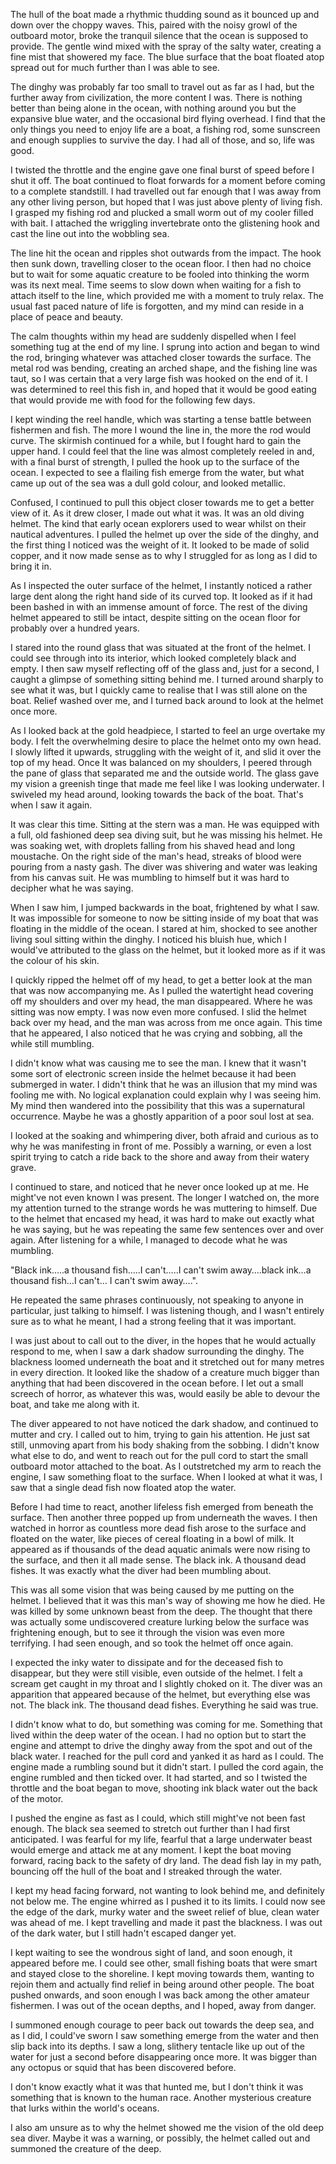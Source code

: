 The hull of the boat made a rhythmic thudding sound as it bounced up and down over the choppy waves. This, paired with the noisy growl of the outboard motor, broke the tranquil silence that the ocean is supposed to provide. The gentle wind mixed with the spray of the salty water, creating a fine mist that showered my face. The blue surface that the boat floated atop spread out for much further than I was able to see. 

The dinghy was probably far too small to travel out as far as I had, but the further away from civilization, the more content I was. There is nothing better than being alone in the ocean, with nothing around you but the expansive blue water, and the occasional bird flying overhead. I find that the only things you need to enjoy life are a boat, a fishing rod, some sunscreen and enough supplies to survive the day. I had all of those, and so, life was good. 

I twisted the throttle and the engine gave one final burst of speed before I shut it off. The boat continued to float forwards for a moment before coming to a complete standstill. I had travelled out far enough that I was away from any other living person, but hoped that I was just above plenty of living fish. I grasped my fishing rod and plucked a small worm out of my cooler filled with bait. I attached the wriggling invertebrate onto the glistening hook and cast the line out into the wobbling sea.

The line hit the ocean and ripples shot outwards from the impact. The hook then sunk down, travelling closer to the ocean floor. I then had no choice but to wait for some aquatic creature to be fooled into thinking the worm was its next meal. Time seems to slow down when waiting for a fish to attach itself to the line, which provided me with a moment to truly relax. The usual fast paced nature of life is forgotten, and my mind can reside in a place of peace and beauty. 

The calm thoughts within my head are suddenly dispelled when I feel something tug at the end of my line. I sprung into action and began to wind the rod, bringing whatever was attached closer towards the surface. The metal rod was bending, creating an arched shape, and the fishing line was taut, so I was certain that a very large fish was hooked on the end of it. I was determined to reel this fish in, and hoped that it would be good eating that would provide me with food for the following few days.

I kept winding the reel handle, which was starting a tense battle between fishermen and fish. The more I wound the line in, the more the rod would curve. The skirmish continued for a while, but I fought hard to gain the upper hand. I could feel that the line was almost completely reeled in and, with a final burst of strength, I pulled the hook up to the surface of the ocean. I expected to see a flailing fish emerge from the water, but what came up out of the sea was a dull gold colour, and looked metallic.

Confused, I continued to pull this object closer towards me to get a better view of it. As it drew closer, I made out what it was. It was an old diving helmet. The kind that early ocean explorers used to wear whilst on their nautical adventures. I pulled the helmet up over the side of the dinghy, and the first thing I noticed was the weight of it. It looked to be made of solid copper, and it now made sense as to why I struggled for as long as I did to bring it in. 

As I inspected the outer surface of the helmet, I instantly noticed a rather large dent along the right hand side of its curved top. It looked as if it had been bashed in with an immense amount of force. The rest of the diving helmet appeared to still be intact, despite sitting on the ocean floor for probably over a hundred years. 

I stared into the round glass that was situated at the front of the helmet. I could see through into its interior, which looked completely black and empty. I then saw myself reflecting off of the glass and, just for a second, I caught a glimpse of something sitting behind me. I turned around sharply to see what it was, but I quickly came to realise that I was still alone on the boat. Relief washed over me, and I turned back around to look at the helmet once more. 

As I looked back at the gold headpiece, I started to feel an urge overtake my body. I felt the overwhelming desire to place the helmet onto my own head. I slowly lifted it upwards, struggling with the weight of it, and slid it over the top of my head. Once It was balanced on my shoulders, I peered through the pane of glass that separated me and the outside world. The glass gave my vision a greenish tinge that made me feel like I was looking underwater. I swiveled my head around, looking towards the back of the boat. That's when I saw it again.

It was clear this time. Sitting at the stern was a man. He was equipped with a full, old fashioned deep sea diving suit, but he was missing his helmet. He was soaking wet, with droplets falling from his shaved head and long moustache. On the right side of the man's head, streaks of blood were pouring from a nasty gash. The diver was shivering and water was leaking from his canvas suit. He was mumbling to himself but it was hard to decipher what he was saying. 

When I saw him, I jumped backwards in the boat, frightened by what I saw. It was impossible for someone to now be sitting inside of my boat that was floating in the middle of the ocean. I stared at him, shocked to see another living soul sitting within the dinghy. I noticed his bluish hue, which I would've attributed to the glass on the helmet, but it looked more as if it was the colour of his skin. 

I quickly ripped the helmet off of my head, to get a better look at the man that was now accompanying me. As I pulled the watertight head covering off my shoulders and over my head, the man disappeared. Where he was sitting was now empty. I was now even more confused. I slid the helmet back over my head, and the man was across from me once again. This time that he appeared, I also noticed that he was crying and sobbing, all the while still mumbling. 

I didn't know what was causing me to see the man. I knew that it wasn't some sort of electronic screen inside the helmet because it had been submerged in water. I didn't think that he was an illusion that my mind was fooling me with. No logical explanation could explain why I was seeing him. My mind then wandered into the possibility that this was a supernatural occurrence. Maybe he was a ghostly apparition of a poor soul lost at sea.

I looked at the soaking and whimpering diver, both afraid and curious as to why he was manifesting in front of me. Possibly a warning, or even a lost spirit trying to catch a ride back to the shore and away from their watery grave. 

I continued to stare, and noticed that he never once looked up at me. He might've not even known I was present. The longer I watched on, the more my attention turned to the strange words he was muttering to himself. Due to the helmet that encased my head, it was hard to make out exactly what he was saying, but he was repeating the same few sentences over and over again. After listening for a while, I managed to decode what he was mumbling.

"Black ink…..a thousand fish…..I can't…..I can't swim away….black ink…a thousand fish…I can't… I can't swim away….".

He repeated the same phrases continuously, not speaking to anyone in particular, just talking to himself. I was listening though, and I wasn't entirely sure as to what he meant, I had a strong feeling that it was important.

I was just about to call out to the diver, in the hopes that he would actually respond to me, when I saw a dark shadow surrounding the dinghy. The blackness loomed underneath the boat and it stretched out for many metres in every direction. It looked like the shadow of a creature much bigger than anything that had been discovered in the ocean before. I let out a small screech of horror, as whatever this was, would easily be able to devour the boat, and take me along with it. 

The diver appeared to not have noticed the dark shadow, and continued to mutter and cry. I called out to him, trying to gain his attention. He just sat still, unmoving apart from his body shaking from the sobbing. I didn't know what else to do, and went to reach out for the pull cord to start the small outboard motor attached to the boat. As I outstretched my arm to reach the engine, I saw something float to the surface. When I looked at what it was, I saw that a single dead fish now floated atop the water. 

Before I had time to react, another lifeless fish emerged from beneath the surface. Then another three popped up from underneath the waves. I then watched in horror as countless more dead fish arose to the surface and floated on the water, like pieces of cereal floating in a bowl of milk. It appeared as if thousands of the dead aquatic animals were now rising to the surface, and then it all made sense. The black ink. A thousand dead fishes. It was exactly what the diver had been mumbling about. 

This was all some vision that was being caused by me putting on the helmet. I believed that it was this man's way of showing me how he died. He was killed by some unknown beast from the deep. The thought that there was actually some undiscovered creature lurking below the surface was frightening enough, but to see it through the vision was even more terrifying. I had seen enough, and so took the helmet off once again. 

I expected the inky water to dissipate and for the deceased fish to disappear, but they were still visible, even outside of the helmet. I felt a scream get caught in my throat and I slightly choked on it. The diver was an apparition that appeared because of the helmet, but everything else was not. The black ink. The thousand dead fishes. Everything he said was true. 

I didn't know what to do, but something was coming for me. Something that lived within the deep water of the ocean. I had no option but to start the engine and attempt to drive the dinghy away from the spot and out of the black water. I reached for the pull cord and yanked it as hard as I could. The engine made a rumbling sound but it didn't start. I pulled the cord again, the engine rumbled and then ticked over. It had started, and so I twisted the throttle and the boat began to move, shooting ink black water out the back of the motor. 

I pushed the engine as fast as I could, which still might've not been fast enough. The black sea seemed to stretch out further than I had first anticipated. I was fearful for my life, fearful that a large underwater beast would emerge and attack me at any moment. I kept the boat moving forward, racing back to the safety of dry land. The dead fish lay in my path, bouncing off the hull of the boat and I streaked through the water. 

I kept my head facing forward, not wanting to look behind me, and definitely not below me. The engine whirred as I pushed it to its limits. I could now see the edge of the dark, murky water and the sweet relief of blue, clean water was ahead of me. I kept travelling and made it past the blackness. I was out of the dark water, but I still hadn't escaped danger yet. 

I kept waiting to see the wondrous sight of land, and soon enough, it appeared before me. I could see other, small fishing boats that were smart and stayed close to the shoreline. I kept moving towards them, wanting to rejoin them and actually find relief in being around other people. The boat pushed onwards, and soon enough I was back among the other amateur fishermen. I was out of the ocean depths, and I hoped, away from danger. 

I summoned enough courage to peer back out towards the deep sea, and as I did, I could've sworn I saw something emerge from the water and then slip back into its depths. I saw a long, slithery tentacle like up out of the water for just a second before disappearing once more. It was bigger than any octopus or squid that has been discovered before.

I don't know exactly what it was that hunted me, but I don't think it was something that is known to the human race. Another mysterious creature that lurks within the world's oceans. 

I also am unsure as to why the helmet showed me the vision of the old deep sea diver. Maybe it was a warning, or possibly, the helmet called out and summoned the creature of the deep. 